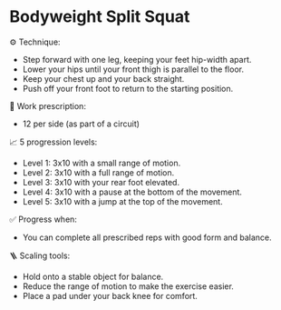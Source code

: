 # Bodyweight Split Squat

⚙️ Technique:

- Step forward with one leg, keeping your feet hip-width apart.
- Lower your hips until your front thigh is parallel to the floor.
- Keep your chest up and your back straight.
- Push off your front foot to return to the starting position.

🎯 Work prescription:

- 12 per side (as part of a circuit)

📈 5 progression levels:

- Level 1: 3x10 with a small range of motion.
- Level 2: 3x10 with a full range of motion.
- Level 3: 3x10 with your rear foot elevated.
- Level 4: 3x10 with a pause at the bottom of the movement.
- Level 5: 3x10 with a jump at the top of the movement.

✅ Progress when:

- You can complete all prescribed reps with good form and balance.

🪜 Scaling tools:

- Hold onto a stable object for balance.
- Reduce the range of motion to make the exercise easier.
- Place a pad under your back knee for comfort.

